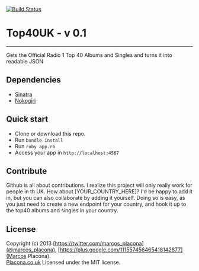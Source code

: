 [![Build Status](https://travis-ci.org/mplacona/Top40UK.png?branch=master)](https://travis-ci.org/mplacona/Top40UK)

# Top40UK - v 0.1
---
Gets the Official Radio 1 Top 40 Albums and Singles and turns it into readable JSON

## Dependencies
* [Sinatra](http://www.sinatrarb.com/)
* [Nokogiri](http://nokogiri.org/)

## Quick start
- Clone or download this repo.
- Run `bundle install`
- Run `ruby app.rb`
- Access your app in `http://localhost:4567`

## Contribute
Github is all about contributions. I realize this project will only really work for people in th UK. How about [YOUR_COUNTRY_HERE]? I'd be happy to add it in, but you can also collaborate by adding it yourself.
Doing so is easy, as you just need to create a new endpoint for your country, and hook it up to the top40 albums and singles in your country.

## License
Copyright (c) 2013 [https://twitter.com/marcos_placona](@marcos_placona), [https://plus.google.com/111557456465418142877](Marcos Placona).  
[Placona.co.uk](http://www.placona.co.uk)
Licensed under the MIT license.
